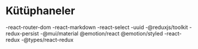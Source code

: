 # Kütüphaneler

-react-router-dom
-react-markdown
-react-select
-uuid
-@reduxjs/toolkit
-redux-persist
-@mui/material @emotion/react @emotion/styled
-react-redux
-@types/react-redux
